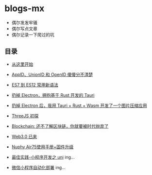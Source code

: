 # blogs-mx

- 偶尔发发牢骚
- 偶尔写点文章
- 偶尔记录一下爬过的坑


## 目录

- [从这里开始](https://github.com/mxismean/blogs-mx/blob/main/bolgs/%E4%BB%8E%E8%BF%99%E9%87%8C%E5%BC%80%E5%A7%8B/%E4%BB%8E%E8%BF%99%E9%87%8C%E5%BC%80%E5%A7%8B.md)

- [AppID、UnionID 和 OpenID 傻傻分不清楚](https://github.com/mxismean/blogs-mx/blob/main/bolgs/AppID%E3%80%81UnionID%20%E5%92%8C%20OpenID%20%E5%82%BB%E5%82%BB%E5%88%86%E4%B8%8D%E6%B8%85%E6%A5%9A/AppID%E3%80%81UnionID%20%E5%92%8C%20OpenID%20%E5%82%BB%E5%82%BB%E5%88%86%E4%B8%8D%E6%B8%85%E6%A5%9A.md)

- [ES7 到 ES12 常用新语法](https://github.com/mxismean/blogs-mx/blob/main/bolgs/ES7%20%E5%88%B0%20ES12%20%E5%B8%B8%E7%94%A8%E6%96%B0%E8%AF%AD%E6%B3%95/ES7%20%E5%88%B0%20ES12%20%E5%B8%B8%E7%94%A8%E6%96%B0%E8%AF%AD%E6%B3%95.md)

- [扔掉 Electron，拥抱基于 Rust 开发的 Tauri](https://github.com/mxismean/blogs-mx/blob/main/bolgs/%E6%89%94%E6%8E%89%20Electron%EF%BC%8C%E6%8B%A5%E6%8A%B1%20Tauri/%E6%89%94%E6%8E%89%20Electron%EF%BC%8C%E6%8B%A5%E6%8A%B1%20Tauri.md)

- [扔掉 Electron 后，我用 Tauri + Rust + Wasm 开发了一个图片压缩应用](https://github.com/mxismean/blogs-mx/blob/main/bolgs/%E6%89%94%E6%8E%89%20Electron%20%E5%90%8E%EF%BC%8C%E6%88%91%E7%94%A8%20Tauri%20%2B%20Rust%20%E5%BC%80%E5%8F%91%E4%BA%86%E4%B8%80%E4%B8%AA%E5%9B%BE%E7%89%87%E5%8E%8B%E7%BC%A9%E5%BA%94%E7%94%A8/%E6%89%94%E6%8E%89%20Electron%20%E5%90%8E%EF%BC%8C%E6%88%91%E7%94%A8%20Tauri%20%2B%20Rust%20%E5%BC%80%E5%8F%91%E4%BA%86%E4%B8%80%E4%B8%AA%E5%9B%BE%E7%89%87%E5%8E%8B%E7%BC%A9%E5%BA%94%E7%94%A8.md)

- [ThreeJS 初探](https://github.com/mxismean/blogs-mx/blob/main/bolgs/Three.js%20%E5%88%9D%E6%8E%A2/Three.js%20%E5%88%9D%E6%8E%A2.md)

- [Blockchain: 还不了解区块链，你就要被时代抛弃了](https://github.com/mxismean/blogs-mx/blob/main/bolgs/Blockchain/%E8%BF%98%E4%B8%8D%E4%BA%86%E8%A7%A3%E5%8C%BA%E5%9D%97%E9%93%BE%EF%BC%8C%E4%BD%A0%E5%B0%B1%E8%A6%81%E8%A2%AB%E6%97%B6%E4%BB%A3%E6%8A%9B%E5%BC%83%E4%BA%86.md)

- [Web3.0 已来](https://github.com/mxismean/blogs-mx/blob/main/bolgs/Web%203.0%20%E5%B7%B2%E6%9D%A5/Web%203.0%20%E5%B7%B2%E6%9D%A5.md)

- [Nuphy Air75使用手册+固件升级](https://github.com/mxismean/blogs-mx/blob/main/bolgs/Nuphy%20Air75%E4%BD%BF%E7%94%A8%E6%89%8B%E5%86%8C%2B%E5%9B%BA%E4%BB%B6%E5%8D%87%E7%BA%A7/Nuphy%20Air75%E4%BD%BF%E7%94%A8%E6%89%8B%E5%86%8C%2B%E5%9B%BA%E4%BB%B6%E5%8D%87%E7%BA%A7.md)

- [最佳实践-小程序开发之 uni]() ing...

- [微信小程序自动化部署]() ing...
